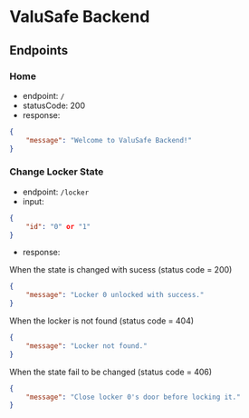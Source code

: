 # ValuSafe Backend

## Endpoints

### Home
- endpoint: `/`
- statusCode: 200
- response:
```json
{
    "message": "Welcome to ValuSafe Backend!"
}
```

### Change Locker State
- endpoint: `/locker`
- input:
```json
{
    "id": "0" or "1"
}
```
- response:

When the state is changed with sucess (status code = 200)
```json
{
    "message": "Locker 0 unlocked with success."
}
```

When the locker is not found (status code = 404)
```json
{
    "message": "Locker not found."
}
```

When the state fail to be changed (status code = 406)
```json
{
    "message": "Close locker 0's door before locking it."
}
```